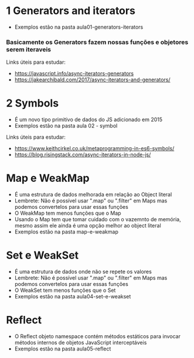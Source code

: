 # 1 Generators and iterators

- Exemplos estão na pasta aula01-generators-iterators

### Basicamente os Generators fazem nossas funções e objetores serem iteraveis

Links úteis para estudar:

- https://javascript.info/async-iterators-generators
- https://jakearchibald.com/2017/async-iterators-and-generators/

# 2 Symbols

- É um novo tipo primitivo de dados do JS adicionado em 2015
- Exemplos estão na pasta aula 02 - symbol

Links úteis para estudar:

- https://www.keithcirkel.co.uk/metaprogramming-in-es6-symbols/
- https://blog.risingstack.com/async-iterators-in-node-js/

# Map e WeakMap

- É uma estrutura de dados melhorada em relação ao Object literal
- Lembrete: Não é possível usar ".map" ou ".filter" em Maps mas podemos convertelos para usar essas funções
- O WeakMap tem menos funções que o Map
- Usando o Map tem que tomar cuidado com o vazemnto de memória, mesmo assim ele ainda é uma opção
  melhor ao object literal
- Exemplos estão na pasta map-e-weakmap

# Set e WeakSet

- É uma estrutura de dados onde não se repete os valores
- Lembrete: Não é possível usar ".map" ou ".filter" em Maps mas podemos convertelos para usar essas funções
- O WeakSet tem menos funções que o Set
- Exemplos estão na pasta aula04-set-e-weakset

# Reflect

- O Reflect objeto namespace contém métodos estáticos para invocar métodos internos de objetos JavaScript interceptáveis
- Exemplos estão na pasta aula05-reflect
